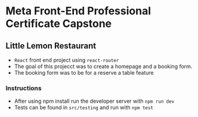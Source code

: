 # Meta Front-End Professional Certificate Capstone

## Little Lemon Restaurant

-   `React` front end project using `react-router`
-   The goal of this projecct was to create a homepage and a booking form.
-   The booking form was to be for a reserve a table feature

### Instructions
- After using npm install run the developer server with `npm run dev`
- Tests can be found in `src/testing` and run with `npm test`
